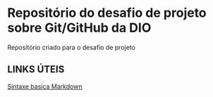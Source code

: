 # Repositório do desafio de projeto sobre Git/GitHub da DIO
Repositório criado para o desafio de projeto

## LINKS ÚTEIS
[Sintaxe basica Markdown](https://www.markdownguide.org/basic-syntax/)
